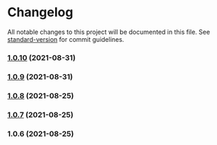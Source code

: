 # Changelog

All notable changes to this project will be documented in this file. See [standard-version](https://github.com/conventional-changelog/standard-version) for commit guidelines.

### [1.0.10](https://github.com/pontem-network/pontem-types/compare/v1.0.9...v1.0.10) (2021-08-31)

### [1.0.9](https://github.com/pontem-network/pontem-types/compare/v1.0.8...v1.0.9) (2021-08-31)

### [1.0.8](https://github.com/pontem-network/pontem-types/compare/v1.0.7...v1.0.8) (2021-08-25)

### [1.0.7](https://github.com/pontem-network/pontem-types/compare/v1.0.6...v1.0.7) (2021-08-25)

### 1.0.6 (2021-08-25)
